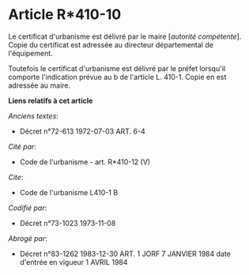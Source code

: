 # Article R*410-10

Le certificat d'urbanisme est délivré par le maire [*autorité compétente*]. Copie du certificat est adressée au directeur
départemental de l'équipement.

Toutefois le certificat d'urbanisme est délivré par le préfet lorsqu'il comporte l'indication prévue au b de l'article L.
410-1. Copie en est adressée au maire.

**Liens relatifs à cet article**

_Anciens textes_:

  - Décret n°72-613 1972-07-03 ART. 6-4

_Cité par_:

  - Code de l'urbanisme - art. R*410-12 (V)

_Cite_:

  - Code de l'urbanisme L410-1 B

_Codifié par_:

  - Décret n°73-1023 1973-11-08

_Abrogé par_:

  - Décret n°83-1262 1983-12-30 ART. 1 JORF 7 JANVIER 1984 date d'entrée en vigueur 1 AVRIL 1984
